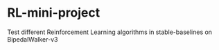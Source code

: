 # RL-mini-project
Test different Reinforcement Learning algorithms in stable-baselines on BipedalWalker-v3
